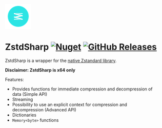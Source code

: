 ![icon](https://raw.githubusercontent.com/Crauzer/ZstdSharp/master/zstd_icon.png)

# ZstdSharp [![Nuget](https://img.shields.io/nuget/dt/ZstdSharp?color=blue&logo=nuget&style=flat-square)](https://www.nuget.org/packages/ZstdSharp/) [![GitHub Releases](https://img.shields.io/github/downloads/Crauzer/ZstdSharp/latest/total?logo=github&style=flat-square)](https://github.com/Crauzer/ZstdSharp/releases)

ZstdSharp is a wrapper for the [native Zstandard library](https://github.com/facebook/zstd).

**Disclaimer: ZstdSharp is x64 only**

Features:
* Provides functions for immediate compression and decompression of data (Simple API)
* Streaming
* Possibility to use an explicit context for compression and decompression (Advanced API)
* Dictionaries
* ```Memory<byte>``` functions
